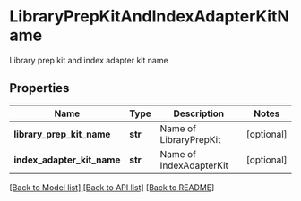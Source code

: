 # LibraryPrepKitAndIndexAdapterKitName

Library prep kit and index adapter kit name
## Properties
Name | Type | Description | Notes
------------ | ------------- | ------------- | -------------
**library_prep_kit_name** | **str** | Name of LibraryPrepKit | [optional] 
**index_adapter_kit_name** | **str** | Name of IndexAdapterKit | [optional] 

[[Back to Model list]](../README.md#documentation-for-models) [[Back to API list]](../README.md#documentation-for-api-endpoints) [[Back to README]](../README.md)


